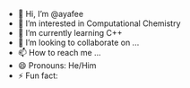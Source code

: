 - 👋 Hi, I’m @ayafee
- 👀 I’m interested in Computational Chemistry
- 🌱 I’m currently learning C++
- 💞️ I’m looking to collaborate on ...
- 📫 How to reach me ...
- 😄 Pronouns: He/Him
- ⚡ Fun fact: 

<!---
ayafee/ayafee is a ✨ special ✨ repository because its `README.md` (this file) appears on your GitHub profile.
You can click the Preview link to take a look at your changes.
--->
